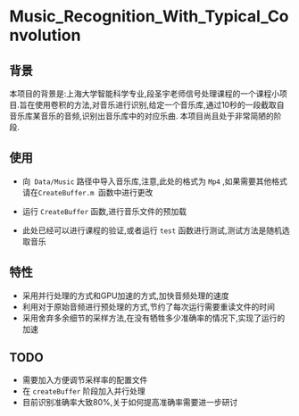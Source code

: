 # Music_Recognition_With_Typical_Convolution

## 背景
本项目的背景是:上海大学智能科学专业,段圣宇老师信号处理课程的一个课程小项目.旨在使用卷积的方法,对音乐进行识别,给定一个音乐库,通过10秒的一段截取自音乐库某音乐的音频,识别出音乐库中的对应乐曲. 本项目尚且处于非常简陋的阶段.

## 使用
- 向` Data/Music` 路径中导入音乐库,注意,此处的格式为 `Mp4` ,如果需要其他格式请在`CreateBuffer.m `函数中进行更改

- 运行 `CreateBuffer` 函数,进行音乐文件的预加载
- 此处已经可以进行课程的验证,或者运行 `test` 函数进行测试,测试方法是随机选取音乐

## 特性
- 采用并行处理的方式和GPU加速的方式,加快音频处理的速度
- 利用对于原始音频进行预处理的方式,节约了每次运行需要重读文件的时间
- 采用舍弃多余细节的采样方法,在没有牺牲多少准确率的情况下,实现了运行的加速

## TODO
- 需要加入方便调节采样率的配置文件
- 在 `createBuffer` 阶段加入并行处理
- 目前识别准确率大致80%,关于如何提高准确率需要进一步研讨



